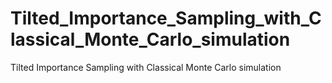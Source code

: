 # Tilted_Importance_Sampling_with_Classical_Monte_Carlo_simulation
Tilted Importance Sampling with Classical Monte Carlo simulation
